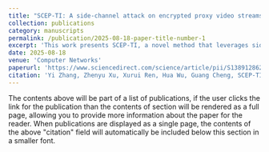 ```yaml
---
title: "SCEP-TI: A side-channel attack on encrypted proxy video streams for video title identification"
collection: publications
category: manuscripts
permalink: /publication/2025-08-18-paper-title-number-1
excerpt: 'This work presents SCEP-TI, a novel method that leverages side-channel features in encrypted proxy video streams to accurately identify video titles. The approach demonstrates that even encrypted traffic can leak sensitive information through traffic patterns, posing new privacy and security risks.'
date: 2025-08-18
venue: 'Computer Networks'
paperurl: 'https://www.sciencedirect.com/science/article/pii/S1389128625005973'
citation: 'Yi Zhang, Zhenyu Xu, Xurui Ren, Hua Wu, Guang Cheng, SCEP-TI: A side-channel attack on encrypted proxy video streams for video title identification, Computer Networks, Volume 271,2025,111630, ISSN 1389-1286,https://doi.org/10.1016/j.comnet.2025.111630'
---
```

The contents above will be part of a list of publications, if the user clicks the link for the publication than the contents of section will be rendered as a full page, allowing you to provide more information about the paper for the reader. When publications are displayed as a single page, the contents of the above "citation" field will automatically be included below this section in a smaller font.
